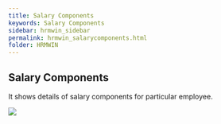 ```yaml
---
title: Salary Components
keywords: Salary Components
sidebar: hrmwin_sidebar
permalink: hrmwin_salarycomponents.html
folder: HRMWIN
---
```


## Salary Components

It shows details of salary components for particular employee.

![](http://docs.risersoft.com/hrmnirvana/ImagesExt/image8_179.jpg)
